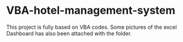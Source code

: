 # VBA-hotel-management-system

This project is fully based on VBA codes. Some pictures of the excel Dashboard has also been attached with the folder. 

